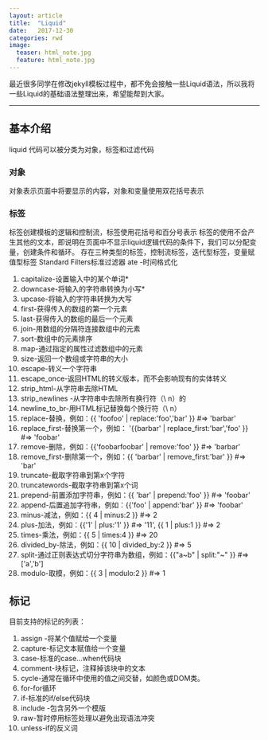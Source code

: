 ```yaml
---
layout: article
title:  "Liquid"
date:   2017-12-30 
categories: rwd
image:
  teaser: html_note.jpg
  feature: html_note.jpg
---
```

最近很多同学在修改jekyll模板过程中，都不免会接触一些Liquid语法，所以我将一些Liquid的基础语法整理出来，希望能帮到大家。

--------

## 基本介绍
liquid 代码可以被分类为对象，标签和过滤代码
### 对象
对象表示页面中将要显示的内容，对象和变量使用双花括号表示
### 标签
标签创建模板的逻辑和控制流，标签使用花括号和百分号表示
标签的使用不会产生其他的文本，即说明在页面中不显示liquid逻辑代码的条件下，我们可以分配变量，创建条件和循环。
存在三种类型的标签，控制流标签，迭代型标签，变量赋值型标签
Standard Filters标准过滤器
ate -时间格式化
1. capitalize-设置输入中的某个单词*
1. downcase-将输入的字符串转换为小写*
1. upcase-将输入的字符串转换为大写
1. first-获得传入的数组的第一个元素
1. last-获得传入的数组的最后一个元素
1. join-用数组的分隔符连接数组中的元素
1. sort-数组中的元素排序
1. map-通过指定的属性过滤数组中的元素
1. size-返回一个数组或字符串的大小
1. escape-转义一个字符串
1. escape_once-返回HTML的转义版本，而不会影响现有的实体转义
1. strip_html-从字符串去除HTML
1. strip_newlines -从字符串中去除所有换行符（\ n）的
1. newline_to_br-用HTML标记替换每个换行符（\ n）
1. replace-替换，例如：{{ 'foofoo' | replace:'foo','bar' }} #=> 'barbar'
1. replace_first-替换第一个，例如： '{{barbar' | replace_first:'bar','foo' }} #=> 'foobar'
1. remove-删除，例如：{{'foobarfoobar' | remove:'foo' }} #=> 'barbar'
1. remove_first-删除第一个，例如：{{ 'barbar' | remove_first:'bar' }} #=> 'bar'
1. truncate-截取字符串到第x个字符
1. truncatewords-截取字符串到第x个词
1. prepend-前置添加字符串，例如：{{ 'bar' | prepend:'foo' }} #=> 'foobar'
1. append-后置追加字符串，例如：{{'foo' | append:'bar' }} #=> 'foobar'
1. minus-减法，例如：{{ 4 | minus:2 }} #=> 2
1. plus-加法，例如：{{'1' | plus:'1' }} #=> '11', {{ 1 | plus:1 }} #=> 2
1. times-乘法，例如：{{ 5 | times:4 }} #=> 20
1. divided_by-除法，例如：{{ 10 | divided_by:2 }} #=> 5
1. split-通过正则表达式切分字符串为数组，例如：{{"a~b" | split:"~" }} #=> ['a','b']
1. modulo-取模，例如：{{ 3 | modulo:2 }} #=> 1

## 标记
目前支持的标记的列表：

1. assign -将某个值赋给一个变量
1. capture-标记文本赋值给一个变量
1. case-标准的case...when代码块
1. comment-块标记，注释掉该块中的文本
1. cycle-通常在循环中使用的值之间交替，如颜色或DOM类。
1. for-for循环
1. if-标准的if/else代码块
1. include -包含另外一个模版
1. raw-暂时停用标签处理以避免出现语法冲突
1. unless-if的反义词